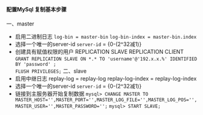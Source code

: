 #### 配置MySql 复制基本步骤
一、master
- 启用二进制日志
 `log-bin = master-bin`
 `log-bin-index = master-bin.index`
- 选择一个唯一的server-id
 `server-id` = {0-(2^32减1)}
- 创建具有赋值权限的用户
 REPLICATION SLAVE
 REPLICATION CLIENT
 `GRANT REPLICATION SLAVE ON *.* TO 'username'@'192.x.x.%' IDENTIFIED BY 'password' ;`  
 `FLUSH PRIVILEGES;`
二、slave
- 启用中继日志
replay-log = replay-log
replay-log-index = replay-log-index
- 选择一个唯一的server-id
 `server-id` = {0-(2^32减1)}
- 链接到主服务器开始复制数据
 `mysql> CHANGE MASTER TO MASTER_HOST='',MASTER_PORT='',MASTER_LOG_FILE='',MASTER_LOG_POS='',MASTER_USER='',MASTER_PASSWORD='';`
 `mysql> START SLAVE;`
